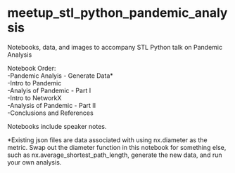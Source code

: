 # meetup_stl_python_pandemic_analysis
Notebooks, data, and images to accompany STL Python talk on Pandemic Analysis  
  
Notebook Order:  
  -Pandemic Analyis - Generate Data*  
  -Intro to Pandemic  
  -Analyis of Pandemic - Part I  
  -Intro to NetworkX  
  -Analysis of Pandemic - Part II  
  -Conclusions and References  
  
  Notebooks include speaker notes.  
    
  *Existing json files are data associated with using nx.diameter as the metric. Swap out the diameter function in this notebook for something else, such as nx.average_shortest_path_length, generate the new data, and run your own analysis.
